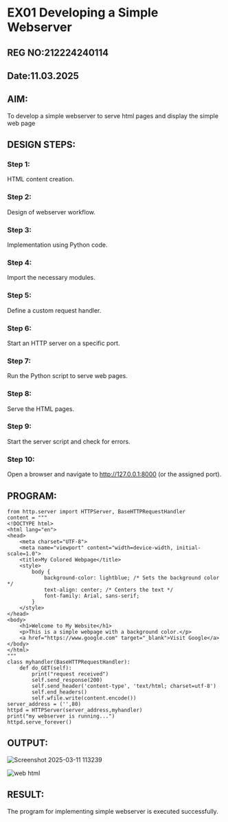 
# EX01 Developing a Simple Webserver
## REG NO:212224240114
## Date:11.03.2025

## AIM:
To develop a simple webserver to serve html pages and display the simple web page

## DESIGN STEPS:
### Step 1: 
HTML content creation.

### Step 2:
Design of webserver workflow.

### Step 3:
Implementation using Python code.

### Step 4:
Import the necessary modules.

### Step 5:
Define a custom request handler.

### Step 6:
Start an HTTP server on a specific port.

### Step 7:
Run the Python script to serve web pages.

### Step 8:
Serve the HTML pages.

### Step 9:
Start the server script and check for errors.

### Step 10:
Open a browser and navigate to http://127.0.0.1:8000 (or the assigned port).

## PROGRAM:
```
from http.server import HTTPServer, BaseHTTPRequestHandler
content = """
<!DOCTYPE html>
<html lang="en">
<head>
    <meta charset="UTF-8">
    <meta name="viewport" content="width=device-width, initial-scale=1.0">
    <title>My Colored Webpage</title>
    <style>
        body {
            background-color: lightblue; /* Sets the background color */
            text-align: center; /* Centers the text */
            font-family: Arial, sans-serif;
        }
    </style>
</head>
<body>
    <h1>Welcome to My Website</h1>
    <p>This is a simple webpage with a background color.</p>
    <a href="https://www.google.com" target="_blank">Visit Google</a>
</body>
</html>
"""
class myhandler(BaseHTTPRequestHandler):
    def do_GET(self):
        print("request received")
        self.send_response(200)
        self.send_header('content-type', 'text/html; charset=utf-8')
        self.end_headers()
        self.wfile.write(content.encode())
server_address = ('',80)
httpd = HTTPServer(server_address,myhandler)
print("my webserver is running...")
httpd.serve_forever()
```

## OUTPUT:
![Screenshot 2025-03-11 113239](https://github.com/user-attachments/assets/c5b1eac7-4b19-4336-a5da-277204dfef73)

![web html](https://github.com/user-attachments/assets/a8c58d65-60ab-4bb7-bf5b-f83b528155b0)

## RESULT:
The program for implementing simple webserver is executed successfully.

